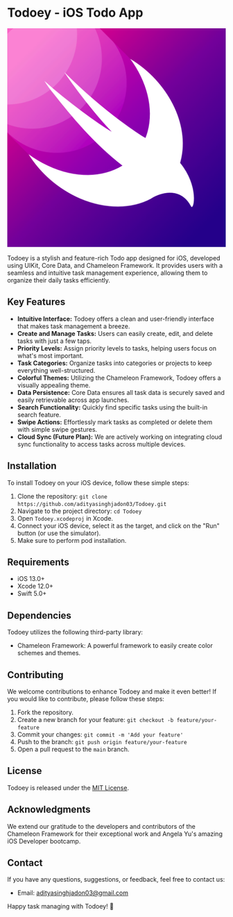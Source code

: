 # Todoey - iOS Todo App

![Todoey Banner](images/logo.png)

Todoey is a stylish and feature-rich Todo app designed for iOS, developed using UIKit, Core Data, and Chameleon Framework. It provides users with a seamless and intuitive task management experience, allowing them to organize their daily tasks efficiently.

## Key Features

- **Intuitive Interface:** Todoey offers a clean and user-friendly interface that makes task management a breeze.
- **Create and Manage Tasks:** Users can easily create, edit, and delete tasks with just a few taps.
- **Priority Levels:** Assign priority levels to tasks, helping users focus on what's most important.
- **Task Categories:** Organize tasks into categories or projects to keep everything well-structured.
- **Colorful Themes:** Utilizing the Chameleon Framework, Todoey offers a visually appealing theme.
- **Data Persistence:** Core Data ensures all task data is securely saved and easily retrievable across app launches.
- **Search Functionality:** Quickly find specific tasks using the built-in search feature.
- **Swipe Actions:** Effortlessly mark tasks as completed or delete them with simple swipe gestures.
- **Cloud Sync (Future Plan):** We are actively working on integrating cloud sync functionality to access tasks across multiple devices.

## Installation

To install Todoey on your iOS device, follow these simple steps:

1. Clone the repository: `git clone https://github.com/adityasinghjadon03/Todoey.git`
2. Navigate to the project directory: `cd Todoey`
3. Open `Todoey.xcodeproj` in Xcode.
4. Connect your iOS device, select it as the target, and click on the "Run" button (or use the simulator).
5. Make sure to perform pod installation.

## Requirements

- iOS 13.0+
- Xcode 12.0+
- Swift 5.0+

## Dependencies

Todoey utilizes the following third-party library:

- Chameleon Framework: A powerful framework to easily create color schemes and themes.

## Contributing

We welcome contributions to enhance Todoey and make it even better! If you would like to contribute, please follow these steps:

1. Fork the repository.
2. Create a new branch for your feature: `git checkout -b feature/your-feature`
3. Commit your changes: `git commit -m 'Add your feature'`
4. Push to the branch: `git push origin feature/your-feature`
5. Open a pull request to the `main` branch.

## License

Todoey is released under the [MIT License](LICENSE).

## Acknowledgments

We extend our gratitude to the developers and contributors of the Chameleon Framework for their exceptional work and Angela Yu's amazing iOS Developer bootcamp.

## Contact

If you have any questions, suggestions, or feedback, feel free to contact us:

- Email: adityasinghjadon03@gmail.com

Happy task managing with Todoey! 🚀
